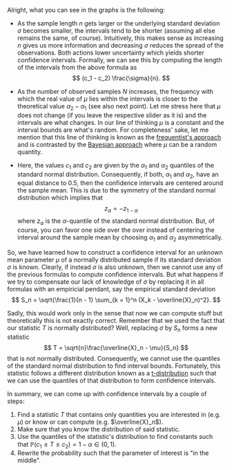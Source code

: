Alright, what you can see in the graphs is the following:

- As the sample length $n$ gets larger or the underlying standard deviation $\sigma$
becomes smaller, the intervals tend to be shorter (assuming all else remains the
same, of course).
Intuitively, this makes sense as increasing $n$ gives us more information and decreasing
$\sigma$ reduces the spread of the observations. 
Both actions lower uncertainty which yields shorter confidence intervals.
Formally, we can see this by computing the length of the intervals from the above 
formula as
$$
(c_1 - c_2) \frac{\sigma}{n}.
$$

- As the number of observed samples $N$ increases, the frequency 
with which the real value of $\mu$ lies within the intervals is closer to the 
theoretical value $\alpha_2 - \alpha_1$ (see also next point). 
Let me stress here that $\mu$ does not change (if you leave the respective slider 
as it is) and the intervals are what changes. 
In our line of thinking $\mu$ is a constant and the interval bounds are what's 
random.
For completeness' sake, let me mention that this line of thinking is known as the
[frequentist's approach](https://en.wikipedia.org/wiki/Frequentist_probability) and 
is contrasted by the [Bayesian approach](https://en.wikipedia.org/wiki/Bayesian_probability)
where $\mu$ can be a random quantity.

- Here, the values $c_1$ and $c_2$ are given by the $\alpha_1$ and $\alpha_2$ quantiles of the
standard normal distribution.
Consequently, if both, $\alpha_1$ and $\alpha_2$, have an equal distance to $0.5$, then
the confidence intervals are centered around the sample mean.
This is due to the symmetry of the standard normal distribution which implies that 
$$
z_{\alpha} = - z_{1 - \alpha}
$$
where $z_{\alpha}$ is the $\alpha$-quantile of the standard normal distribution.
But, of course, you can favor one side over the over instead of centering the interval 
around the sample mean by choosing $\alpha_1$ and $\alpha_2$ asymmetrically.

So, we have learned how to construct a confidence interval for an unknown mean parameter
$\mu$ of a normally distributed sample if its standard deviation $\sigma$ is known.
Clearly, if instead $\sigma$ is also unknown, then we cannot use any of the previous
formulas to compute confidence intervals.
But what happens if we try to compensate our lack of knowledge of $\sigma$ by replacing it 
in all formulas with an empiricial pendant, say the empirical standard deviation
$$
S_n = \sqrt{\frac{1}{n - 1} \sum_{k = 1}^n (X_k - \overline{X}_n)^2}.
$$

Sadly, this would work only in the sense that now we can compute stuff but theoretically
this is not exactly correct.
Remember that we used the fact that our statistic $T$ is normally distributed?
Well, replacing $\sigma$ by $S_n$ forms a new statistic
$$
T = \sqrt{n}\frac{\overline{X}_n - \mu}{S_n}
$$
that is not normally distributed.
Consequently, we cannot use the quantiles of the standard normal distribution to 
find interval bounds.
Fortunately, this statistic follows a different distribution known as a 
[t-distribution](https://en.wikipedia.org/wiki/Student%27s_t-distribution) such that
we can use the quantiles of that distribution to form confidence intervals.

In summary, we can come up with confidence intervals by a couple of steps:

1. Find a statistic $T$ that contains only quantities you are interested in (e.g. $\mu$)
or know or can compute (e.g. $\overline{X}_n$).
2. Make sure that you know the distribution of said statistic.
3. Use the quantiles of the statistic's distribution to find constants such that 
$\mathbb{P}(c_1 \leq T \leq c_2) = 1 - \alpha \in (0, 1)$.
4. Rewrite the probability such that the parameter of interest is "in the middle".